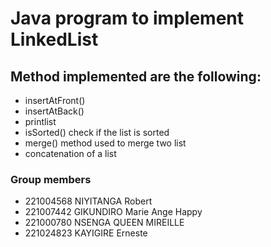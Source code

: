 # Java program to implement LinkedList

## Method implemented are the following:

- insertAtFront()
- insertAtBack()
- printlist
- isSorted() check if the list is sorted
- merge() method used to merge two list
- concatenation of a list

### Group members

- 221004568 NIYITANGA Robert
- 221007442 GIKUNDIRO Marie Ange Happy
- 221000780 NSENGA QUEEN MIREILLE
- 221024823 KAYIGIRE Erneste
